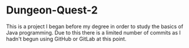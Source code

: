 # Dungeon-Quest-2
This is a project I began before my degree in order to study the basics of Java programming. Due to this there is a limited number of commits as I hadn't begun using GitHub or GitLab at this point.
